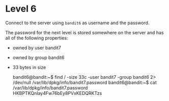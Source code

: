 # Level 6

Connect to the server using `bandit6` as username and the password.

The password for the next level is stored somewhere on the server and has all of the following properties:

* owned by user bandit7
* owned by group bandit6
* 33 bytes in size

    bandit6@bandit:~$ find / -size 33c -user bandit7 -group bandit6 2> /dev/null
    /var/lib/dpkg/info/bandit7.password
    bandit6@bandit:~$ cat /var/lib/dpkg/info/bandit7.password
    HKBPTKQnIay4Fw76bEy8PVxKEDQRKTzs
